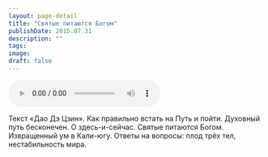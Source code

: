 ```yaml
---
layout: page-detail
title: "Святые питаются Богом"
publishDate: 2015.07.31
description: ""
tags:
image:
draft: false
---
```


<audio title="2015.07.31 - Святые питаются Богом.mp3" src="https://filer-api.advayta.org/v1.0/public/files/72896" controls=""></audio>

 Текст «Дао Дэ Цзин». Как правильно встать на Путь и пойти. Духовный путь бесконечен. О здесь-и-сейчас. Святые питаются Богом. Извращенный ум в Кали-югу. Ответы на вопросы: плод трёх тел, нестабильность мира. 

  
